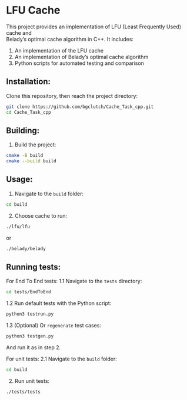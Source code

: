# LFU Cache
This project provides an implementation of LFU (Least Frequently Used) cache and<br>
Belady’s optimal cache algorithm in C++. It includes:

1. An implementation of the LFU cache
2. An implementation of Belady’s optimal cache algorithm
3. Python scripts for automated testing and comparison

## Installation:
Clone this repository, then reach the project directory:
```sh
git clone https://github.com/bgclutch/Cache_Task_cpp.git
cd Cache_Task_cpp
```

## Building:
1. Build the project:
 ```sh
cmake -B build
cmake --build build
```

## Usage:
1. Navigate to the ```build``` folder:
```sh
cd build
```
2. Choose cache to run:
```sh
./lfu/lfu
```
or
```sh
./belady/belady
```

## Running tests:
For End To End tests:
1.1 Navigate to the ```tests``` directory:
```sh
cd tests/EndToEnd
```
1.2 Run default tests with the Python script:
```sh
python3 testrun.py
```
1.3 (Optional) Or ```regenerate``` test cases:
```sh
python3 testgen.py
```
And run it as in step 2.

For unit tests:
2.1 Navigate to the ```build``` folder:
```sh
cd build
```
2. Run unit tests:
```sh
./tests/tests
```